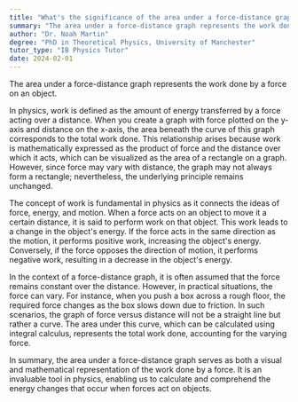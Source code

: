 ```yaml
---
title: "What's the significance of the area under a force-distance graph?"
summary: "The area under a force-distance graph represents the work done by the force on the object."
author: "Dr. Noah Martin"
degree: "PhD in Theoretical Physics, University of Manchester"
tutor_type: "IB Physics Tutor"
date: 2024-02-01
---
```


The area under a force-distance graph represents the work done by a force on an object.

In physics, work is defined as the amount of energy transferred by a force acting over a distance. When you create a graph with force plotted on the y-axis and distance on the x-axis, the area beneath the curve of this graph corresponds to the total work done. This relationship arises because work is mathematically expressed as the product of force and the distance over which it acts, which can be visualized as the area of a rectangle on a graph. However, since force may vary with distance, the graph may not always form a rectangle; nevertheless, the underlying principle remains unchanged.

The concept of work is fundamental in physics as it connects the ideas of force, energy, and motion. When a force acts on an object to move it a certain distance, it is said to perform work on that object. This work leads to a change in the object's energy. If the force acts in the same direction as the motion, it performs positive work, increasing the object's energy. Conversely, if the force opposes the direction of motion, it performs negative work, resulting in a decrease in the object's energy.

In the context of a force-distance graph, it is often assumed that the force remains constant over the distance. However, in practical situations, the force can vary. For instance, when you push a box across a rough floor, the required force changes as the box slows down due to friction. In such scenarios, the graph of force versus distance will not be a straight line but rather a curve. The area under this curve, which can be calculated using integral calculus, represents the total work done, accounting for the varying force.

In summary, the area under a force-distance graph serves as both a visual and mathematical representation of the work done by a force. It is an invaluable tool in physics, enabling us to calculate and comprehend the energy changes that occur when forces act on objects.
    
